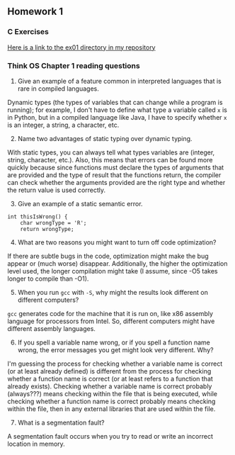 ## Homework 1

### C Exercises

[Here is a link to the ex01 directory in my repository](https://github.com/YehEmily/ExercisesInC/tree/master/exercises/ex01)

### Think OS Chapter 1 reading questions

1) Give an example of a feature common in interpreted languages that is rare in compiled languages.

Dynamic types (the types of variables that can change while a program is running); for example, I don't have to define what type a variable called `x` is in Python, but in a compiled language like Java, I have to specify whether `x` is an integer, a string, a character, etc.

2) Name two advantages of static typing over dynamic typing.

With static types, you can always tell what types variables are (integer, string, character, etc.). Also, this means that errors can be found more quickly because since functions must declare the types of arguments that are provided and the type of result that the functions return, the compiler can check whether the arguments provided are the right type and whether the return value is used correctly.

3) Give an example of a static semantic error.

```
int thisIsWrong() {
    char wrongType = 'R';
    return wrongType;
```

4) What are two reasons you might want to turn off code optimization?

If there are subtle bugs in the code, optimization might make the bug appear or (much worse) disappear. Additionally, the higher the optimization level used, the longer compilation might take (I assume, since -O5 takes longer to compile than -O1).

5) When you run `gcc` with `-S`, why might the results look different on different computers?

`gcc` generates code for the machine that it is run on, like x86 assembly language for processors from Intel. So, different computers might have different assembly languages.

6) If you spell a variable name wrong, or if you spell a function name wrong, the error messages 
you get might look very different.  Why?

I'm guessing the process for checking whether a variable name is correct (or at least already defined) is different from the process for checking whether a function name is correct (or at least refers to a function that already exists). Checking whether a variable name is correct probably (always???) means checking within the file that is being executed, while checking whether a function name is correct probably means checking within the file, then in any external libraries that are used within the file.

7) What is a segmentation fault?

A segmentation fault occurs when you try to read or write an incorrect location in memory.
